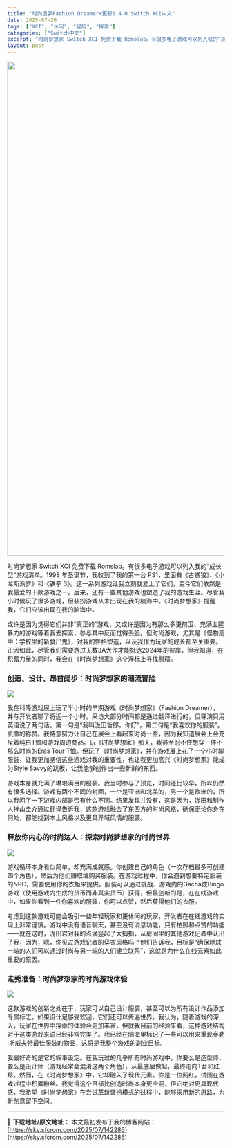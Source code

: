 ```yaml
---
title: "时尚造梦Fashion Dreamer+更新1.4.0 Switch XCI中文"
date: 2025-07-26
tags: ["XCI", "休闲", "冒险", "探索"]
categories: ["Switch中文"]
excerpt: "时尚梦想家 Switch XCI 免费下载 Romslab。有很多电子游戏可以列入我的“成长型”游戏清单。1998 年圣诞节，我收到了我的第一台 PS1，里面有《古惑狼》、《小龙斯派罗》和《铁拳 3》。这一系列游戏让我立刻就爱上了它们，至今它们依然是我最爱的十款游戏之一。后来，还有一些其他游戏也塑造&hellip;"
layout: post
---
```


<img class="aligncenter size-full wp-image-142287" src="https://sky.sfcrom.com/wp-content/uploads/2025/07/2025072517123510.webp" alt="" width="700" height="1142" />

<span dir="auto">时尚梦想家 Switch XCI 免费下载 Romslab。有很多电子游戏可以列入我的“成长型”游戏清单。1998 年圣诞节，我收到了我的第一台 PS1，里面有《古惑狼》、《小龙斯派罗》和《铁拳 3》。这一系列游戏让我立刻就爱上了它们，至今它们依然是我最爱的十款游戏之一。后来，还有一些其他游戏也塑造了我的游戏生涯。尽管我小时候玩了很多游戏，但装扮游戏从未出现在我的脑海中。《时尚梦想家》提醒我，它们应该出现在我的脑海中。</span>

<span dir="auto">或许是因为觉得它们并非“真正的”游戏，又或许是因为有那么多更前卫、充满血腥暴力的游戏等着我去探索，参与其中反而觉得丢脸。但时尚游戏，尤其是《怪物高中：学校里的新食尸鬼》，对我的性格塑造，以及我作为玩家的成长都至关重要。正因如此，尽管我们需要游过无数3A大作才能抵达2024年的彼岸，但我知道，在积蓄力量的同时，我会在《时尚梦想家》这个浮标上寻找慰藉。</span>
<h3><span dir="auto">创造、设计、昂首阔步：时尚梦想家的潮流冒险</span></h3>
<img src="https://img-eshop.cdn.nintendo.net/i/60f547c439c99984d634080b74db2b07641332cc13520abd3c83f3b2094a5707.jpg?w=1000" />

<span dir="auto">我在科隆游戏展上玩了半小时的早期游戏《时尚梦想家》（Fashion Dreamer），并与开发者聊了将近一个小时。采访大部分时间都是通过翻译进行的，但导演只用英语说了两句话。第一句是“我叫泷田哲郎，你好”，第二句是“我喜欢你的服装”。凯撒的称赞。我特意努力让自己在展会上看起来时尚一些，因为我知道展会上会充斥着纯白T恤和游戏周边商品。玩《时尚梦想家》那天，我甚至忍不住想穿一件不那么时尚的Eras Tour T恤。但玩了《时尚梦想家》，并在游戏展上花了一个小时聊服装，让我更加坚信这些游戏对我的重要性，也让我更加高兴《时尚梦想家》能成为Style Savvy的跳板，让我能够创作出一些新鲜的东西。</span><span dir="auto"> </span>

<span dir="auto">游戏本身就充满了琳琅满目的服装。我当时参与了预览，时间还比较早，所以仍然有很多选择。游戏有两个不同的封面，一个是亚洲和北美的，另一个是欧洲的，所以我问了一下游戏内部是否有什么不同。结果发现并没有，这是因为，泷田和制作人神山圭介通过翻译告诉我，这款游戏融合了东西方的时尚风格，确保无论你身在何处，都能找到本土风格以及更具异域风情的服装。</span>
<h3><span dir="auto">释放你内心的时尚达人：探索时尚梦想家的时尚世界</span></h3>
<img src="https://img-eshop.cdn.nintendo.net/i/cf606e983e351b334332e1a1235892c3502930db8de56f1ae9aa445712169eab.jpg?w=1000" />

<span dir="auto">游戏循环本身看似简单，却充满成就感。你创建自己的角色（一次存档最多可创建四个角色），然后为他们赚取或购买服装。在游戏过程中，你会遇到想要特定服装的NPC，需要使用你的衣柜来提供。服装可以通过挑战、游戏内的Gacha或Bingo游戏（使用游戏内生成的货币而非真实货币）获得，但最创新的是，在在线游戏中，如果你看到一件你喜欢的服装，你可以点赞，然后获得他们的衣服。</span>

<span dir="auto">考虑到这款游戏可能会吸引一些年轻玩家和更休闲的玩家，开发者在在线游戏的实现上非常谨慎。游戏中没有语音聊天，甚至没有消息功能，只有拍照和点赞的功能——就在这时，泷田君对我的点滴竖起了大拇指，从房间里的其他游戏记者中认出了我，因为，嗯，你见过游戏记者的穿衣风格吗？他们告诉我，目标是“确保地球一端的人们可以通过时尚与另一端的人们建立联系”，这就是为什么在线元素如此重要的原因。</span>
<h3><span dir="auto">走秀准备：时尚梦想家的时尚游戏体验</span></h3>
<img src="https://img-eshop.cdn.nintendo.net/i/59bbc616b46182ad18181be642133f81727c2a18252ff34e0699d56f720a23a7.jpg?w=1000" />

<span dir="auto">这款游戏的创新之处在于，玩家可以自己设计服装，甚至可以为所有设计作品添加专属标志。如果设计足够受欢迎，它们还可以传遍世界。我认为，随着游戏的深入，玩家在世界中探索的体验会更加丰富，但就我目前的经验来看，这种游戏结构对于这类游戏来说已经非常完美了。我已经在脑海里标记了一些可以用来重现泰勒·斯威夫特最佳服装的物品，这将是我整个游戏的副业目标。</span>

<span dir="auto">我最好奇的是它的叙事设定。在我玩过的几乎所有时尚游戏中，你要么是造型师，要么是设计师（游戏经常会混淆这两个角色），从最底层做起，最终走向T台和红毯。然而，在《时尚梦想家》中，它却融入了现代元素。你是一位网红，试图在游戏过程中积累粉丝。我觉得这个目标比创造时尚本身更空洞，但它绝对更具现代感，我希望《时尚梦想家》在尝试革新装扮模式的过程中，能够采用新的思路，为新创意留下空间。</span>

---
📖 **下载地址/原文地址：** 本文最初发布于我的博客网站：[https://sky.sfcrom.com/2025/07/142286](https://sky.sfcrom.com/2025/07/142286)
